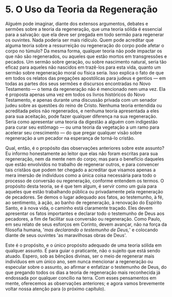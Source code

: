 # 5. O Uso da Teoria da Regeneração

Alguém pode imaginar, diante dos extensos argumentos, debates e sermões sobre a teoria da regeneração, que uma teoria sólida é essencial para a salvação: que ela deve ser pregada em todo sermão para regenerar os ouvintes. Nada poderia ser mais ridículo. Quem pode acreditar que alguma teoria sobre a ressurreição ou regeneração do corpo pode afetar o corpo no túmulo? Da mesma forma, qualquer teoria não pode impactar os que não são regenerados, ou aqueles que estão mortos em transgressões e pecados. Um sermão sobre geração, ou sobre nascimento natural, seria tão eficaz para aqueles não nascidos em trazê-los para esta vida, quanto um sermão sobre regeneração moral ou física seria. Isso explica o fato de que em todos os relatos das pregações apostólicas para judeus e gentios — em todas as partes dos seus sermões e discursos encontradas no Novo Testamento — o tema da regeneração não é mencionado nem uma vez. Ela é proposta apenas uma vez em todos os livros históricos do Novo Testamento, e apenas durante uma discussão privada com um senador judeu sobre as questões do reino de Cristo. Nenhuma teoria entendida ou acreditada pelos não regenerados, e nenhuma teoria apresentada a eles para sua aceitação, pode fazer qualquer diferença na sua regeneração. Seria como apresentar uma teoria da digestão a alguém com indigestão para curar seu estômago — ou uma teoria da vegetação a um ramo para acelerar seu crescimento — do que pregar qualquer visão sobre regeneração a um pecador na esperança de torná-lo cristão.

Qual, então, é o propósito das observações anteriores sobre este assunto? Eu informo honestamente ao leitor que elas não foram escritas para sua regeneração, nem da mente nem do corpo; mas para o benefício daqueles que estão envolvidos no trabalho de regenerar outros, e para convencer tais cristãos que podem ter chegado a acreditar que visamos apenas a mera imersão de indivíduos como a única coisa necessária para todo o processo de conversão ou regeneração, conforme entendem os termos. O propósito desta teoria, se é que tem algum, é servir como um guia para aqueles que estão trabalhando pública ou privadamente pela regeneração de pecadores. Se demos o lugar adequado aos fatos, ao testemunho, à fé, ao sentimento, à ação, ao banho de regeneração, à renovação do Espírito Santo, e à nova vida, o caminho está claramente traçado. Eles devem apresentar os fatos importantes e declarar todo o testemunho de Deus aos pecadores, a fim de facilitar sua conversão ou regeneração. Como Paulo, em seu relato de seus esforços em Corinto, devem avançar, não na força da filosofia humana, '*mas declarando o testemunho de Deus,*' e colocando diante de seus ouvintes 'as maravilhosas obras de Deus'.

Este é o propósito, e o único propósito adequado de uma teoria sólida em qualquer assunto. É para guiar o praticante, não o sujeito que está sendo atuado. Espero, sob as bênçãos divinas, ser o meio de regenerar mais indivíduos em um único ano, sem nunca mencionar a regeneração ou especular sobre o assunto, ao afirmar e enfatizar o testemunho de Deus, do que pregando todos os dias a teoria de regeneração mais reconhecida já endossada por qualquer concílio na terra. Com esses pensamentos em mente, oferecemos as observações anteriores; e agora vamos brevemente voltar nossa atenção para (o próximo capítulo).